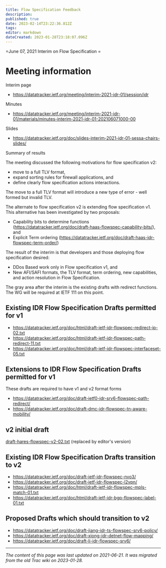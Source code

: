 ```yaml
---
title: Flow Specification Feedback
description: 
published: true
date: 2023-02-14T23:22:36.812Z
tags: 
editor: markdown
dateCreated: 2023-01-28T23:18:07.096Z
---
```


=June 07, 2021 Interim on Flow Specification =

# Meeting information
Interim page

- https://datatracker.ietf.org/meeting/interim-2021-idr-01/session/idr

Minutes

- https://datatracker.ietf.org/meeting/interim-2021-idr-01/materials/minutes-interim-2021-idr-01-202106071000-00

Slides

- https://datatracker.ietf.org/doc/slides-interim-2021-idr-01-sessa-chairs-slides/

Summary of results

The meeting discussed the following motivations for flow specification v2:

- move to a full TLV format,
- expand sorting rules for firewall applications, and
- define clearly flow specification actions interactions.

The move to a full TLV format will introduce a new type of error - well formed but invalid TLV.

The alternate to flow specification v2 is extending flow specification v1. This alternative has been investigated by two proposals:

- Capability bits to determine functions (https://datatracker.ietf.org/doc/draft-haas-flowspec-capability-bits/), and
- Explicit Term ordering (https://datatracker.ietf.org/doc/draft-haas-idr-flowspec-term-order/)

The result of the interim is that developers and those deploying flow specification desired:

- DDos Based work only in Flow specification v1, and
- New AFI/SAFI formats, the TLV format, term ordering, new capabilities, and action resolution in Flow Specification.

The gray area after the interim is the existing drafts with redirect functions. The WG will be required at IETF 111 on this point.

## Existing IDR Flow Specification Drafts permitted for v1
- https://datatracker.ietf.org/doc/html/draft-ietf-idr-flowspec-redirect-ip-02.txt
- https://datatracker.ietf.org/doc/html/draft-ietf-idr-flowspec-path-redirect-11.txt
- https://datatracker.ietf.org/doc/html/draft-ietf-idr-flowspec-interfaceset-05.txt
## Extensions to IDR Flow Specification Drafts permitted for v1
These drafts are required to have v1 and v2 format forms

- https://datatracker.ietf.org/doc/draft-ietf0-idr-srv6-flowspec-path-redirect/
- https://datatracker.ietf.org/doc/draft-dmc-idr-flowspec-tn-aware-mobility/
## v2 initial draft
[draft-hares-flowspec-v2-02.txt](http://tools.ietf.org/html/draft-hares-flowspec-v2-02) (replaced by editor's version)

## Existing IDR Flow Specification Drafts transition to v2
- https://datatracker.ietf.org/doc/draft-ietf-idr-flowspec-nvo3/
- https://datatracker.ietf.org/doc/draft-ietf-idr-flowspec-l2vpn/
- https://datatracker.ietf.org/doc/html/draft-ietf-idr-flowspec-mpls-match-01.txt
- https://datatracker.ietf.org/doc/html/draft-ietf-idr-bgp-flowspec-label-01.txt
## Proposed Drafts which should transition to v2
- https://datatracker.ietf.org/doc/draft-jiang-idr-ts-flowspec-srv6-policy/
- https://datatracker.ietf.org/doc/draft-xiong-idr-detnet-flow-mapping/
- https://datatracker.ietf.org/doc/draft-li-idr-flowspec-srv6/
&nbsp;
&nbsp;
&nbsp;

---

*The content of this page was last updated on 2021-06-21. It was migrated from the old Trac wiki on 2023-01-28.*